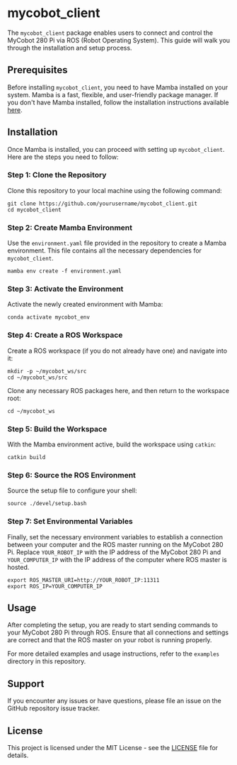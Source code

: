 
# mycobot_client
    
The `mycobot_client` package enables users to connect and control the MyCobot 280 Pi via ROS (Robot Operating System). This guide will walk you through the installation and setup process.
    
## Prerequisites
Before installing `mycobot_client`, you need to have Mamba installed on your system. Mamba is a fast, flexible, and user-friendly package manager. If you don't have Mamba installed, follow the installation instructions available [here](https://github.com/conda-forge/miniforge).
    
## Installation
    
Once Mamba is installed, you can proceed with setting up `mycobot_client`. Here are the steps you need to follow:
    
### Step 1: Clone the Repository
    
Clone this repository to your local machine using the following command:

```
git clone https://github.com/yourusername/mycobot_client.git
cd mycobot_client
```
    
### Step 2: Create Mamba Environment
    
Use the `environment.yaml` file provided in the repository to create a Mamba environment. This file contains all the necessary dependencies for `mycobot_client`.
    
```
mamba env create -f environment.yaml
```
    
### Step 3: Activate the Environment
    
Activate the newly created environment with Mamba:
    
```
conda activate mycobot_env
```
    
### Step 4: Create a ROS Workspace
    
Create a ROS workspace (if you do not already have one) and navigate into it:
    
```
mkdir -p ~/mycobot_ws/src
cd ~/mycobot_ws/src
```
    
Clone any necessary ROS packages here, and then return to the workspace root:
    
```
cd ~/mycobot_ws
```
    
### Step 5: Build the Workspace
    
With the Mamba environment active, build the workspace using `catkin`:
    
```
catkin build
```
    
### Step 6: Source the ROS Environment
    
Source the setup file to configure your shell:
    
```
source ./devel/setup.bash
```
    
### Step 7: Set Environmental Variables
    
Finally, set the necessary environment variables to establish a connection between your computer and the ROS master running on the MyCobot 280 Pi. Replace `YOUR_ROBOT_IP` with the IP address of the MyCobot 280 Pi and `YOUR_COMPUTER_IP` with the IP address of the computer where ROS master is hosted.
    
```
export ROS_MASTER_URI=http://YOUR_ROBOT_IP:11311
export ROS_IP=YOUR_COMPUTER_IP
```
    
## Usage
    
After completing the setup, you are ready to start sending commands to your MyCobot 280 Pi through ROS. Ensure that all connections and settings are correct and that the ROS master on your robot is running properly.
    
For more detailed examples and usage instructions, refer to the `examples` directory in this repository.
    
## Support
    
If you encounter any issues or have questions, please file an issue on the GitHub repository issue tracker.
    
## License
    
This project is licensed under the MIT License - see the [LICENSE](LICENSE) file for details.


